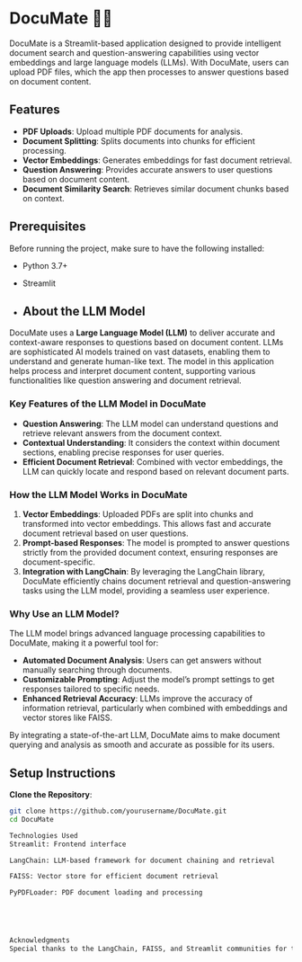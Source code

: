 # DocuMate 📄🤖

DocuMate is a Streamlit-based application designed to provide intelligent document search and question-answering capabilities using vector embeddings and large language models (LLMs). With DocuMate, users can upload PDF files, which the app then processes to answer questions based on document content.

## Features
- **PDF Uploads**: Upload multiple PDF documents for analysis.
- **Document Splitting**: Splits documents into chunks for efficient processing.
- **Vector Embeddings**: Generates embeddings for fast document retrieval.
- **Question Answering**: Provides accurate answers to user questions based on document content.
- **Document Similarity Search**: Retrieves similar document chunks based on context.

## Prerequisites
Before running the project, make sure to have the following installed:
- Python 3.7+
- Streamlit

- ## About the LLM Model

DocuMate uses a **Large Language Model (LLM)** to deliver accurate and context-aware responses to questions based on document content. LLMs are sophisticated AI models trained on vast datasets, enabling them to understand and generate human-like text. The model in this application helps process and interpret document content, supporting various functionalities like question answering and document retrieval.

### Key Features of the LLM Model in DocuMate

- **Question Answering**: The LLM model can understand questions and retrieve relevant answers from the document context.
- **Contextual Understanding**: It considers the context within document sections, enabling precise responses for user queries.
- **Efficient Document Retrieval**: Combined with vector embeddings, the LLM can quickly locate and respond based on relevant document parts.

### How the LLM Model Works in DocuMate

1. **Vector Embeddings**: Uploaded PDFs are split into chunks and transformed into vector embeddings. This allows fast and accurate document retrieval based on user questions.
2. **Prompt-based Responses**: The model is prompted to answer questions strictly from the provided document context, ensuring responses are document-specific.
3. **Integration with LangChain**: By leveraging the LangChain library, DocuMate efficiently chains document retrieval and question-answering tasks using the LLM model, providing a seamless user experience.

### Why Use an LLM Model?

The LLM model brings advanced language processing capabilities to DocuMate, making it a powerful tool for:
- **Automated Document Analysis**: Users can get answers without manually searching through documents.
- **Customizable Prompting**: Adjust the model’s prompt settings to get responses tailored to specific needs.
- **Enhanced Retrieval Accuracy**: LLMs improve the accuracy of information retrieval, particularly when combined with embeddings and vector stores like FAISS.


By integrating a state-of-the-art LLM, DocuMate aims to make document querying and analysis as smooth and accurate as possible for its users.


## Setup Instructions
 **Clone the Repository**:
   ```bash
   git clone https://github.com/yourusername/DocuMate.git
   cd DocuMate

Technologies Used
Streamlit: Frontend interface

LangChain: LLM-based framework for document chaining and retrieval

FAISS: Vector store for efficient document retrieval

PyPDFLoader: PDF document loading and processing





Acknowledgments
Special thanks to the LangChain, FAISS, and Streamlit communities for their support and libraries, which made this project possible.

